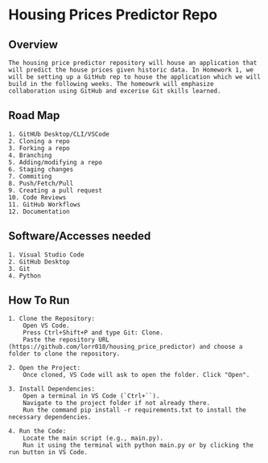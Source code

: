 # Housing Prices Predictor Repo
## Overview

    The housing price predictor repository will house an application that will predict the house prices given historic data. In Homework 1, we will be setting up a GitHub rep to house the application which we will build in the following weeks. The homeowrk will emphasize collaboration using GitHub and excerise Git skills learned.

## Road Map

    1. GitHUb Desktop/CLI/VSCode
    2. Cloning a repo
    3. Forking a repo
    4. Branching
    5. Adding/modifying a repo
    6. Staging changes
    7. Commiting
    8. Push/Fetch/Pull
    9. Creating a pull request
    10. Code Reviews
    11. GitHub Workflows
    12. Documentation

## Software/Accesses needed

    1. Visual Studio Code
    2. GitHub Desktop
    3. Git
    4. Python

## How To Run

    1. Clone the Repository:
        Open VS Code.
        Press Ctrl+Shift+P and type Git: Clone.
        Paste the repository URL (https://github.com/lorr010/housing_price_predictor) and choose a folder to clone the repository.

    2. Open the Project:
        Once cloned, VS Code will ask to open the folder. Click "Open".

    3. Install Dependencies:
        Open a terminal in VS Code (`Ctrl+``).
        Navigate to the project folder if not already there.
        Run the command pip install -r requirements.txt to install the necessary dependencies.

    4. Run the Code:
        Locate the main script (e.g., main.py).
        Run it using the terminal with python main.py or by clicking the run button in VS Code.